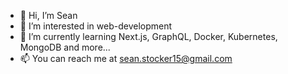 - 👋 Hi, I’m Sean
- 👀 I’m interested in web-development
- 🌱 I’m currently learning Next.js, GraphQL, Docker, Kubernetes, MongoDB and more...
- 📫 You can reach me at sean.stocker15@gmail.com

<!---
sean-s14/sean-s14 is a ✨ special ✨ repository because its `README.md` (this file) appears on your GitHub profile.
You can click the Preview link to take a look at your changes.
--->
